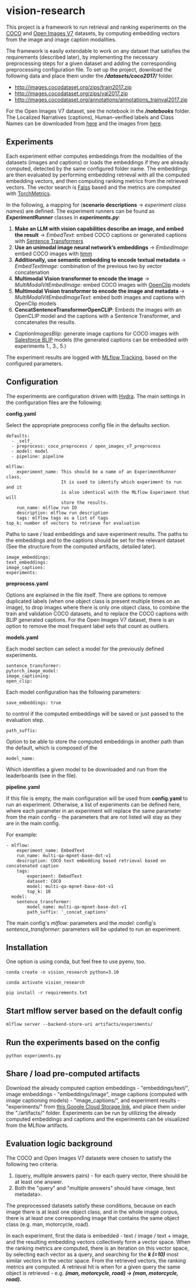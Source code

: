 # vision-research

This project is a framework to run retrieval and ranking experiments on the [COCO](https://cocodataset.org/#download) 
and [Open Images V7](https://storage.googleapis.com/openimages/web/download_v7.html) datasets, 
by computing embedding vectors from the image and image caption modalities.

The framework is easily extendable to work on any dataset that satisfies the requirements (described later),
by implementing the necessary preprocessing steps for a given dataset and adding the corresponding 
preprocessing configuration file.
To set up the project, download the following data and place them under the **_/datasets/coco2017/_** folder.

- http://images.cocodataset.org/zips/train2017.zip
- http://images.cocodataset.org/zips/val2017.zip
- http://images.cocodataset.org/annotations/annotations_trainval2017.zip

For the Open Images V7 dataset, see the notebook in the **_/notebooks_** folder. The Localized Narratives (captions), Human-verified labels 
and Class Names can be downloaded from [here](https://storage.googleapis.com/openimages/web/visualizer/index.html) and the images from
[here](https://github.com/cvdfoundation/open-images-dataset#download-images-with-bounding-boxes-annotations).

## Experiments

Each experiment either computes embeddings from the modalities of the datasets
(images and captions) or loads the embeddings if they are already computed, 
detected by the same configured folder name. The embeddings are then evaluated 
by performing embedding retrieval with all the computed embedding vectors, and then computing
ranking metrics from the retrieved vectors. The vector search is [Faiss](https://github.com/facebookresearch/faiss)
based and the metrics are computed with [TorchMetrics](https://lightning.ai/docs/torchmetrics/stable/).

In the following, a mapping for (**scenario descriptions** → _experiment class names_) are defined.
The experiment runners can be found as **_ExperimentRunner_** classes in **_experiments.py_**:

1. **Make an LLM with vision capabilities describe an image, and embed the result** → _EmbedText_: embed COCO captions or generated captions with [Sentence Transformers](https://www.sbert.net/)
2. **Use an unimodal image neural network’s embeddings** → _EmbedImage_: embed COCO images with [timm](https://github.com/huggingface/pytorch-image-models)
3. **Additionally, use semantic embedding to encode textual metadata** → _EmbedTextImage_: combination of the previous two by vector concatenation
4. **Multimodal Vision transformer to encode the image** → _MultiModalVitEmbedImage_: embed COCO images with [OpenClip](https://github.com/mlfoundations/open_clip) models
5. **Multimodal Vision transformer to encode the image and metadata** → _MultiModalVitEmbedImageText_: embed both images and captions with OpenClip models
6. **ConcatSentenceTransformerOpenCLIP**: Embeds the images with an OpenCLIP model and the captions with a Sentence Transformer, and concatenates the results. 
- _CaptionImagesBlip_: generate image captions for COCO images with [Salesforce BLIP](https://huggingface.co/models?search=Salesforce/blip) models  (the generated captions can be embedded with experiments 1., 3., 5.)

The experiment results are logged with [MLflow Tracking](https://mlflow.org/docs/latest/tracking.html),
based on the configured parameters.

## Configuration

The experiments are configuration driven with [Hydra](https://hydra.cc/docs/intro/).
The main settings in the configuration files are the following:

**config.yaml**

Select the appropriate preprocess config file in the defaults section.

```
defaults:
  - _self_
  - preprocess: coco_preprocess / open_images_v7_preprocess
  - model: model
  - pipeline: pipeline
  
mlflow:
    experiment_name: This should be a name of an ExperimentRunner class. 
                     It is used to identify which experiment to run and it 
                     is also identical with the MLflow Experiment that will 
                     store the results.
    run_name: mlflow run ID
    description: mlflow run description
    tags: mlflow tags as a list of tags
top_k: number of vectors to retrieve for evaluation
```

Paths to save / load embeddings and save experiment results. The paths to the embeddings and to the captions should be set for the relevant dataset
(See the structure from the computed artifacts, detailed later).

```
image_embeddings:
text_embeddings:
image_captions:
experiments:
```

**preprocess.yaml**

Options are explained in the file itself. There are options to remove duplicated labels
(when one object class is present multiple times on an image), to drop images where there is only one object class,
to combine the train and validation COCO datasets, and to replace the COCO captions with BLIP generated captions. 
For the Open Images V7 dataset, there is an option to remove the most frequent label sets that count as outliers.

**models.yaml**

Each model section can select a model for the previously defined experiments.
```
sentence_transformer:
pytorch_image_model:
image_captioning:
open_clip:
```

Each model configuration has the following parameters:

```
save_embeddings: true
```

to control if the computed embeddings will be saved or just passed to the evaluation step.

```
path_suffix:
```

Option to be able to store the computed embeddings in another path than the default, which is composed
of the

```
model_name:
```

Which identifies a given model to be downloaded and run from the leaderboards (see in the file).

**pipeline.yaml**

If this file is empty, the main configuration will be used from **config.yaml** to run an experiment. 
Otherwise, a list of experiments can be defined here, where each parameter in an experiment 
will replace the same parameter from the main config - the parameters that are not listed will stay
as they are in the main config. 

For example:

```
- mlflow:
    experiment_name: EmbedText
    run_name: multi-qa-mpnet-base-dot-v1
    description: COCO text embedding based retrieval based on concatenated caption
    tags:
        experiment: EmbedText
        dataset: COCO
        model: multi-qa-mpnet-base-dot-v1
        top_k: 10
  model:
    sentence_transformer:
        model_name: multi-qa-mpnet-base-dot-v1
        path_suffix: '_concat_captions'
```

The main config's *mlflow:* parameters and the *model:* config's *sentence_transformer:* parameters
will be updated to run an experiment.

## Installation

One option is using conda, but feel free to use pyenv, too.

`conda create -n vision_research python=3.10`

`conda activate vision_research`

`pip install -r requirements.txt`

## Start mlflow server based on the default config

`mlflow server --backend-store-uri artifacts/experiments/`

## Run the experiments based on the config

`python experiments.py`

## Share / load pre-computed artifacts

Download the already computed caption embeddings - "embeddings/text/", image embeddings -
"embeddings/image", image captions (computed with image captioning models) - 
"image_captions/", and experiment results - "experiments/" from
[this Google Cloud Storage link](https://console.cloud.google.com/storage/browser/superlinked-vectorhub-vision-research-embeddings),
and place them under the "./artifacts/" folder. Experiments can be run by utilizing the already
computed embeddings and captions and the experiments can be visualized from the MLflow artifacts.

## Evaluation logic background

The COCO and Open Images V7 datasets were chosen to satisfy the following two criteria.

1. (query, multiple answers pairs) - for each query vector, there should be at least one answer. 
2. Both the "query" and "multiple answers" should have <image, text metadata>.

The preprocessed datasets satisfy these conditions, because on each image there is at least one object class, 
and in the whole image corpus, there is at least one corresponding image that contains the same object class 
(e.g. man, motorcycle, road).

In each experiment, first the data is embedded - text / image / text + image, and the resulting
embedding vectors collectively form a vector space. When the ranking metrics are computed, there is an iteration
on this vector space, by selecting each vector as a query, and searching for the **_k (=10)_** most similar
vectors in the vector space. From the retrieved vectors, the ranking metrics are computed. A retrieval
hit is when for a given query the same object is retrieved - e.g. **_(man, motorcycle, road) → (man, motorcycle, road)._** 
